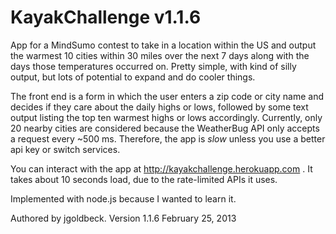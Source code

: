 KayakChallenge v1.1.6
==============

App for a MindSumo contest to take in a location within the US and output the warmest 10 cities within 30 miles over the next 7 days along with the days those temperatures occurred on. Pretty simple, with kind of silly output, but lots of potential to expand and do cooler things.

The front end is a form in which the user enters a zip code or city name and decides if they care about the daily highs or lows, followed by some text output listing the top ten warmest highs or lows accordingly. Currently, only 20 nearby cities are considered because the WeatherBug API only accepts a request every ~500 ms. Therefore, the app is *slow* unless you use a better api key or switch services.

You can interact with the app at http://kayakchallenge.herokuapp.com . It takes about 10 seconds load, due to the rate-limited APIs it uses.

Implemented with node.js because I wanted to learn it.

Authored by jgoldbeck. Version 1.1.6 February 25, 2013
